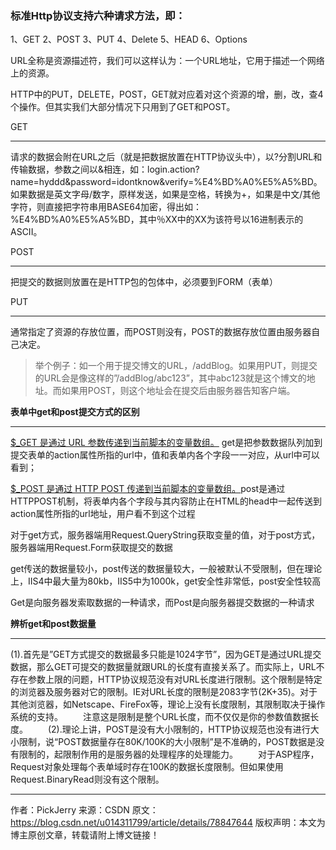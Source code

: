  ### 标准Http协议支持六种请求方法，即： 
1、GET 
2、POST 
3、PUT 
4、Delete 
5、HEAD 
6、Options 

URL全称是资源描述符，我们可以这样认为：一个URL地址，它用于描述一个网络上的资源。

HTTP中的PUT，DELETE，POST，GET就对应着对这个资源的增，删，改，查4个操作。但其实我们大部分情况下只用到了GET和POST。



GET

--------

请求的数据会附在URL之后（就是把数据放置在HTTP协议头中），以?分割URL和传输数据，参数之间以&相连，如：login.action?name=hyddd&password=idontknow&verify=%E4%BD%A0%E5%A5%BD。如果数据是英文字母/数字，原样发送，如果是空格，转换为+，如果是中文/其他字符，则直接把字符串用BASE64加密，得出如：%E4%BD%A0%E5%A5%BD，其中％XX中的XX为该符号以16进制表示的ASCII。 

POST

----------------

把提交的数据则放置在是HTTP包的包体中，必须要到FORM（表单）

PUT

---------------

通常指定了资源的存放位置，而POST则没有，POST的数据存放位置由服务器自己决定。 

>  举个例子：如一个用于提交博文的URL，/addBlog。如果用PUT，则提交的URL会是像这样的”/addBlog/abc123”，其中abc123就是这个博文的地址。而如果用POST，则这个地址会在提交后由服务器告知客户端。



**表单中get和post提交方式的区别** 

-----

<u>$_GET 是通过 URL 参数传递到当前脚本的变量数组。</u> get是把参数数据队列加到提交表单的action属性所指的url中，值和表单内各个字段一一对应，从url中可以看到；

<u>$_POST 是通过 HTTP POST 传递到当前脚本的变量数组。</u>post是通过HTTPPOST机制，将表单内各个字段与其内容防止在HTML的head中一起传送到action属性所指的url地址，用户看不到这个过程 

对于get方式，服务器端用Request.QueryString获取变量的值，对于post方式，服务器端用Request.Form获取提交的数据 

get传送的数据量较小，post传送的数据量较大，一般被默认不受限制，但在理论上，IIS4中最大量为80kb，IIS5中为1000k，get安全性非常低，post安全性较高

Get是向服务器发索取数据的一种请求，而Post是向服务器提交数据的一种请求

**辨析get和post数据量**

-----------------------

(1).首先是”GET方式提交的数据最多只能是1024字节”，因为GET是通过URL提交数据，那么GET可提交的数据量就跟URL的长度有直接关系了。而实际上，URL不存在参数上限的问题，HTTP协议规范没有对URL长度进行限制。这个限制是特定的浏览器及服务器对它的限制。IE对URL长度的限制是2083字节(2K+35)。对于其他浏览器，如Netscape、FireFox等，理论上没有长度限制，其限制取决于操作系统的支持。 
　　注意这是限制是整个URL长度，而不仅仅是你的参数值数据长度。 
　　(2).理论上讲，POST是没有大小限制的，HTTP协议规范也没有进行大小限制，说“POST数据量存在80K/100K的大小限制”是不准确的，POST数据是没有限制的，起限制作用的是服务器的处理程序的处理能力。 
　　对于ASP程序，Request对象处理每个表单域时存在100K的数据长度限制。但如果使用Request.BinaryRead则没有这个限制。 

---------------------
作者：PickJerry 
来源：CSDN 
原文：https://blog.csdn.net/u014311799/article/details/78847644 
版权声明：本文为博主原创文章，转载请附上博文链接！

